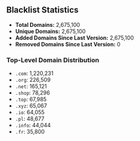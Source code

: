 ## Blacklist Statistics

- **Total Domains:** 2,675,100
- **Unique Domains:** 2,675,100
- **Added Domains Since Last Version:** 2,675,100
- **Removed Domains Since Last Version:** 0

### Top-Level Domain Distribution

-  `.com`: 1,220,231
-  `.org`: 226,509
-  `.net`: 165,121
-  `.shop`: 78,296
-  `.top`: 67,985
-  `.xyz`: 65,067
-  `.io`: 64,055
-  `.pl`: 48,677
-  `.info`: 44,044
-  `.fr`: 35,800
